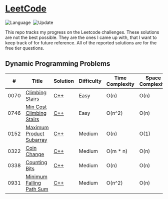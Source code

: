 # [LeetCode](https://leetcode.com/problemset/all/)

![Language](https://img.shields.io/badge/language-C++11-orange.svg)&nbsp;
![Update](https://img.shields.io/badge/update-daily-green.svg)&nbsp;

This repo tracks my progress on the Leetcode challenges. These solutions are not the best possible. They are the ones I came up with, that I want to keep track of for future reference. All of the reported solutions are for the free tier questions.


## Dynamic Programming Problems
|  #  | Title |  Solution | Difficulty | Time Complexity | Space Complexity |
|-----| ----- | --------- | ---------- | --------------- | --------------- |
0070 | [Climbing Stairs](https://leetcode.com/problems/climbing-stairs/) | [C++](./dynamic-programming/climbing-stairs/source.cpp) | Easy | O(n) | O(n) |||
0746 | [Min Cost Climbing Stairs](https://leetcode.com/problems/min-cost-climbing-stairs/)  | [C++](./dynamic-programming/min-cost-climbing-stairs/source.cpp) | Easy | O(n^2) | O(n) |||
0152 | [Maximum Product Subarray](https://leetcode.com/problems/maximum-product-subarray/) | [C++](./dynamic-programming/maximum-product-subarray/source.cpp) | Medium | O(n) | O(1) |||
0322 | [Coin Change](https://leetcode.com/problems/coin-change/) | [C++](./dynamic-programming/coin-change/source.cpp) | Medium | O(m * n) | O(n) |||
0338 | [Counting Bits](https://leetcode.com/problems/counting-bits/) | [C++](./dynamic-programming/counting-bits/source.cpp) | Medium | O(n) | O(n) |||
0931 | [Minimum Falling Path Sum](https://leetcode.com/problems/minimum-falling-path-sum/) | [C++](./dynamic-programming/minimum-falling-path-sum/source.cpp) | Medium | O(n^2) | O(n) |||

